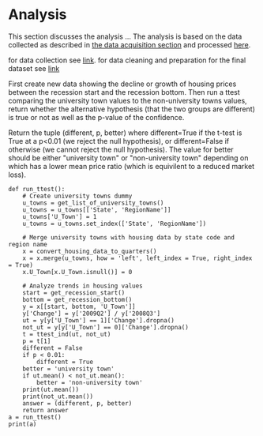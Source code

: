 # Analysis

This section discusses the analysis ... The analysis is based on the data collected as described in [the data acquisition section](https://eagronin.github.io/my-first-repo/) and processed [here](https://eagronin.github.io/my-first-repo/).

for data collection see [link](...).  for data cleaning and preparation for the final dataset see [link](...)

First create new data showing the decline or growth of housing prices between the recession start and 
the recession bottom. Then run a ttest comparing the university town values to the non-university towns values, 
return whether the alternative hypothesis (that the two groups are different) is true or not as well as 
the p-value of the confidence. 

Return the tuple (different, p, better) where different=True if the t-test is True at a p<0.01 
(we reject the null hypothesis), or different=False if otherwise (we cannot reject the null hypothesis). 
The value for better should be either "university town" or "non-university town" depending on which has 
a lower mean price ratio (which is equivilent to a reduced market loss).

```
def run_ttest():    
    # Create university towns dummy
    u_towns = get_list_of_university_towns()
    u_towns = u_towns[['State', 'RegionName']]
    u_towns['U_Town'] = 1
    u_towns = u_towns.set_index(['State', 'RegionName'])
    
    # Merge university towns with housing data by state code and region name
    x = convert_housing_data_to_quarters()
    x = x.merge(u_towns, how = 'left', left_index = True, right_index = True)
    x.U_Town[x.U_Town.isnull()] = 0
    
    # Analyze trends in housing values
    start = get_recession_start()
    bottom = get_recession_bottom()
    y = x[[start, bottom, 'U_Town']]
    y['Change'] = y['2009Q2'] / y['2008Q3']
    ut = y[y['U_Town'] == 1]['Change'].dropna()
    not_ut = y[y['U_Town'] == 0]['Change'].dropna()
    t = ttest_ind(ut, not_ut)
    p = t[1]
    different = False
    if p < 0.01:
        different = True
    better = 'university town'
    if ut.mean() < not_ut.mean():
        better = 'non-university town'
    print(ut.mean())
    print(not_ut.mean())
    answer = (different, p, better)
    return answer
a = run_ttest()
print(a)
```
